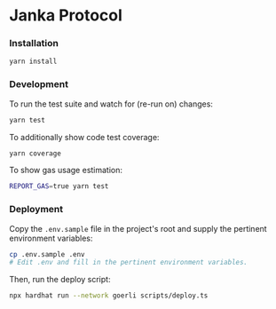 # Janka Protocol

### Installation

```sh
yarn install
```

### Development

To run the test suite and watch for (re-run on) changes:

```sh
yarn test
```

To additionally show code test coverage:

```sh
yarn coverage
```

To show gas usage estimation:

```sh
REPORT_GAS=true yarn test
```

### Deployment

Copy the `.env.sample` file in the project's root and supply the pertinent environment variables:

```sh
cp .env.sample .env
# Edit .env and fill in the pertinent environment variables.
```

Then, run the deploy script:

```sh
npx hardhat run --network goerli scripts/deploy.ts
```

